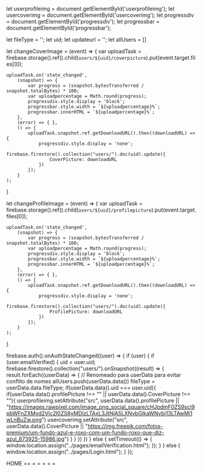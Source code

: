 let userprofileimg = document.getElementById('userprofileimg');
let usercoverimg = document.getElementById('usercoverimg');
let progressdiv = document.getElementById('progressdiv');
let progressbar = document.getElementById('progressbar');

let fileType = '';
let uid;
let updateurl = '';
let allUsers = []

let changeCoverImage = (event) => {
    var uploadTask = firebase.storage().ref().child(`users/${uid}/coverpicture`).put(event.target.files[0]);

    uploadTask.on('state_changed', 
        (snapshot) => {
            var progress = (snapshot.bytesTransferred / snapshot.totalBytes) * 100;
            var uploadpercentage = Math.round(progress);
            progressdiv.style.display = 'block';
            progressbar.style.width = `${uploadpercentage}%`;
            progressbar.innerHTML = `${uploadpercentage}%`;
        }, 
        (error) => { }, 
        () => {
            uploadTask.snapshot.ref.getDownloadURL().then((downloadURL) => {
                progressdiv.style.display = 'none';
                firebase.firestore().collection("users/").doc(uid).update({
                    CoverPicture: downloadURL
                })
            });
        }
    );
}

let changeProfileImage = (event) => {
    var uploadTask = firebase.storage().ref().child(`users/${uid}/profilepicture`).put(event.target.files[0]);

    uploadTask.on('state_changed', 
        (snapshot) => {
            var progress = (snapshot.bytesTransferred / snapshot.totalBytes) * 100;
            var uploadpercentage = Math.round(progress);
            progressdiv.style.display = 'block';
            progressbar.style.width = `${uploadpercentage}%`;
            progressbar.innerHTML = `${uploadpercentage}%`;
        }, 
        (error) => { }, 
        () => {
            uploadTask.snapshot.ref.getDownloadURL().then((downloadURL) => {
                progressdiv.style.display = 'none';
                firebase.firestore().collection("users/").doc(uid).update({
                    ProfilePicture: downloadURL
                })
            });
        }
    );
}

firebase.auth().onAuthStateChanged((user) => {
    if (user) {
        if (user.emailVerified) {
            uid = user.uid;
            firebase.firestore().collection("users/").onSnapshot((result) => {
                result.forEach((userData) => { // Renomeado para userData para evitar conflito de nomes
                    allUsers.push(userData.data())
                    fileType = userData.data.fileType;
                    if(userData.data().uid === user.uid){
                        if(userData.data().profilePicture !== "" || userData.data().CoverPicture !== ""){
                            userprofileimg.setAttribute("src", userData.data().profilePicture || "https://images.rawpixel.com/image_png_social_square/cHJpdmF0ZS9sci9pbWFnZXMvd2Vic2l0ZS8yMDIzLTAxL3JtNjA5LXNvbGlkaWNvbi13LTAwMi1wLnBuZw.png")
                            usercoverimg.setAttribute("src", userData.data().CoverPicture || "https://img.freepik.com/fotos-premium/um-fundo-azul-e-roxo-com-um-fundo-roxo-que-diz-azul_873925-15986.jpg")
                        }
                    }
                })
            })
        } else {
            setTimeout(() => {
                window.location.assign("../pages/emailVerification.html");
            });
        }
    } else {
        window.location.assign("../pages/Login.html");
    }
});



HOME == = = = = =
 